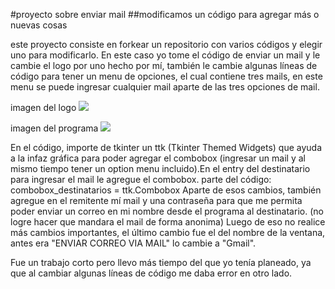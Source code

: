 #proyecto sobre enviar mail
##modificamos un código para agregar más o nuevas cosas

este proyecto consiste en forkear un repositorio con varios códigos y elegir uno para modificarlo.
En este caso yo tome el código de enviar un mail y le cambie el logo por uno hecho por mí, también le cambie algunas líneas de código para tener
un menu de opciones, el cual contiene tres mails, en este menu se puede ingresar cualquier mail aparte de las tres opciones de mail.

imagen del logo
![](/ENVIAR_EMAIL/gmail.png)

imagen del programa
![](/ENVIAR_EMAIL/captura.png)

En el código, importe de tkinter un ttk (Tkinter Themed Widgets) que ayuda a la infaz gráfica para poder agregar el combobox (ingresar un mail y al
mismo tiempo tener un option menu incluido).En el entry del destinatario para ingresar el mail le agregue el combobox.
parte del código: combobox_destinatarios = ttk.Combobox
Aparte de esos cambios, también agregue en el remitente mí mail y una contraseña para que me permita poder enviar un correo en mi nombre desde el 
programa al destinatario. (no logre hacer que mandara el mail de forma anonima)
Luego de eso no realice más cambios importantes, el último cambio fue el del nombre de la ventana, antes era "ENVIAR CORREO VIA MAIL" lo cambie a
"Gmail". 

Fue un trabajo corto pero llevo más tiempo del que yo tenía planeado, ya que al cambiar algunas líneas de código me daba error en otro lado. 
